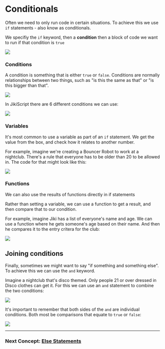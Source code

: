 # Conditionals

Often we need to only run code in certain situations.
To achieve this we use `if` statements - also know as conditionals.

We specifiy the `if` keyword, then a **condition** then a block of code we want to run if that condition is `true`

<img src="https://assets.exercism.org/bootcamp/diagrams/if-statement-anatomy.png" class="diagram"/>

### Conditions

A condition is something that is either `true` or `false`.
Conditions are normally relationships between two things, such as "is this the same as that" or "is this bigger than that".

<img src="https://assets.exercism.org/bootcamp/diagrams/conditions.png" class="diagram"/>

In JikiScript there are 6 different conditions we can use:

<img src="https://assets.exercism.org/bootcamp/diagrams/conditions-table.png" class="diagram"/>

### Variables

It's most common to use a variable as part of an `if` statement.
We get the value from the box, and check how it relates to another number.

For example, imagine we're creating a Bouncer Robot to work at a nightclub.
There's a rule that everyone has to be older than 20 to be allowed in.
The code for that might look like this:

<img src="https://assets.exercism.org/bootcamp/diagrams/if-bouncer-variables.png" class="diagram"/>

### Functions

We can also use the results of functions directly in if statements

Rather than setting a variable, we can use a function to get a result, and then compare that to our condition.

For example, imagine Jiki has a list of everyone's name and age.
We can use a function where he gets someone's age based on their name.
And then he compares it to the entry critera for the club:

<img src="https://assets.exercism.org/bootcamp/diagrams/if-bouncer-functions.png" class="diagram"/>

## Joining conditions

Finally, sometimes we might want to say "if something and something else". To achieve this we can use the `and` keyword.

Imagine a nightclub that's disco themed. Only people 21 or over dressed in Disco clothes can get it. For this we can use an `and` statement to combine the two conditions:

<img src="https://assets.exercism.org/bootcamp/diagrams/conditions-and.png" class="diagram"/>

It's important to remember that both sides of the `and` are individual conditions. Both most be comparisons that equate to `true` or `false`:

<img src="https://assets.exercism.org/bootcamp/diagrams/conditions-and-valid.png" class="diagram"/>

---

### Next Concept: [Else Statements](./else-statements.md)
